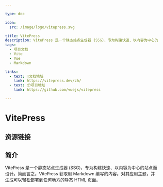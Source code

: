 ```yaml
---

type: doc

icon:
  src: /image/logo/vitepress.svg

title: VitePress
description: VitePress 是一个静态站点生成器 (SSG)，专为构建快速、以内容为中心的站点而设计。简而言之，VitePress 获取用 Markdown 编写的内容，对其应用主题，并生成可以轻松部署到任何地方的静态 HTML 页面。
tags:
  - 项目文档
  - Vite
  - Vue
  - Markdown

links:
  - text: 📖文档地址
    link: https://vitepress.dev/zh/
  - text: 📦项目地址
    link: https://github.com/vuejs/vitepress

---
```


<ShowLogo />

# VitePress

<ShowTags />

<ShowBreadcrumb />

## 资源链接

<ShowLinks />

## 简介

VitePress 是一个静态站点生成器 (SSG)，专为构建快速、以内容为中心的站点而设计。简而言之，VitePress 获取用 Markdown 编写的内容，对其应用主题，并生成可以轻松部署到任何地方的静态 HTML 页面。
